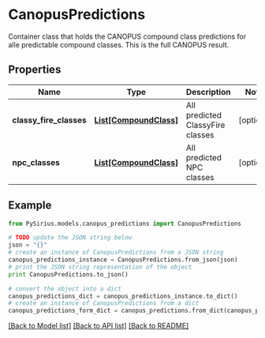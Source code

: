 # CanopusPredictions

Container class that holds the CANOPUS compound class predictions for alle predictable compound classes.  This is the full CANOPUS result.

## Properties

Name | Type | Description | Notes
------------ | ------------- | ------------- | -------------
**classy_fire_classes** | [**List[CompoundClass]**](CompoundClass.md) | All predicted ClassyFire classes | [optional] 
**npc_classes** | [**List[CompoundClass]**](CompoundClass.md) | All predicted NPC classes | [optional] 

## Example

```python
from PySirius.models.canopus_predictions import CanopusPredictions

# TODO update the JSON string below
json = "{}"
# create an instance of CanopusPredictions from a JSON string
canopus_predictions_instance = CanopusPredictions.from_json(json)
# print the JSON string representation of the object
print CanopusPredictions.to_json()

# convert the object into a dict
canopus_predictions_dict = canopus_predictions_instance.to_dict()
# create an instance of CanopusPredictions from a dict
canopus_predictions_form_dict = canopus_predictions.from_dict(canopus_predictions_dict)
```
[[Back to Model list]](../README.md#documentation-for-models) [[Back to API list]](../README.md#documentation-for-api-endpoints) [[Back to README]](../README.md)


